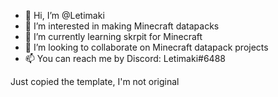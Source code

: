 - 👋 Hi, I’m @Letimaki
- 👀 I’m interested in making Minecraft datapacks 
- 🌱 I’m currently learning skrpit for Minecraft 
- 💞️ I’m looking to collaborate on Minecraft datapack projects
- 📫 You can reach me by Discord: Letimaki#6488

Just copied the template, I'm not original
